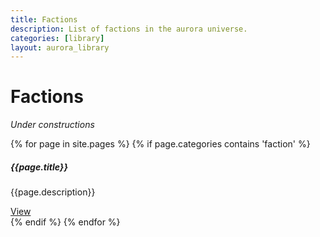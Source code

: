 ```yaml
---
title: Factions
description: List of factions in the aurora universe.
categories: [library]
layout: aurora_library
---
```


# Factions

<div class="alert alert-warning" role="alert">
    <em>Under constructions</em>
</div>

<div class="card-columns">

{% for page in site.pages %}
{% if page.categories contains 'faction' %}
<div class="card">
  <div class="card-body">
    <h5 class="card-title">{{page.title}}</h5>
    <p class="card-text">{{page.description}}</p>
    <a href="{{page.url}}" class="btn btn-primary">View</a>
  </div>
</div>
{% endif %}
{% endfor %}

</div>
